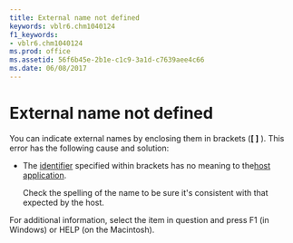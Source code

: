 ```yaml
---
title: External name not defined
keywords: vblr6.chm1040124
f1_keywords:
- vblr6.chm1040124
ms.prod: office
ms.assetid: 56f6b45e-2b1e-c1c9-3a1d-c7639aee4c66
ms.date: 06/08/2017
---
```



# External name not defined

You can indicate external names by enclosing them in brackets (**[ ]** ). This error has the following cause and solution:



- The [identifier](vbe-glossary.md) specified within brackets has no meaning to the[host application](vbe-glossary.md).
    
    Check the spelling of the name to be sure it's consistent with that expected by the host.
    

For additional information, select the item in question and press F1 (in Windows) or HELP (on the Macintosh).

